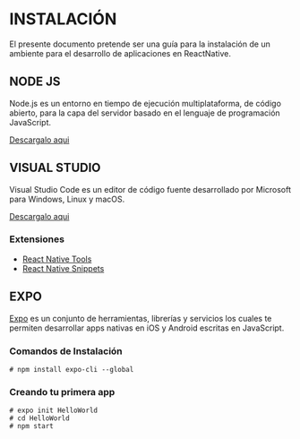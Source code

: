 # INSTALACIÓN

El presente documento pretende ser una guía para la instalación de un ambiente para el desarrollo de aplicaciones en ReactNative.

## NODE JS

Node.js es un entorno en tiempo de ejecución multiplataforma, de código abierto, para la capa del servidor basado en el lenguaje de programación JavaScript.

[Descargalo aqui](https://nodejs.org/)

## VISUAL STUDIO

Visual Studio Code es un editor de código fuente desarrollado por Microsoft para Windows, Linux y macOS.

[Descargalo aqui](https://code.visualstudio.com/download)

### Extensiones

- [React Native Tools](https://marketplace.visualstudio.com/items?itemName=msjsdiag.vscode-react-native)
- [React Native Snippets](https://marketplace.visualstudio.com/items?itemName=jundat95.react-native-snippet)

## EXPO

[Expo](https://expo.io) es un conjunto de herramientas, librerías y servicios los cuales te permiten desarrollar apps nativas en iOS y Android escritas en JavaScript. 

### Comandos de Instalación

    # npm install expo-cli --global

### Creando tu primera app
    # expo init HelloWorld
    # cd HelloWorld
    # npm start